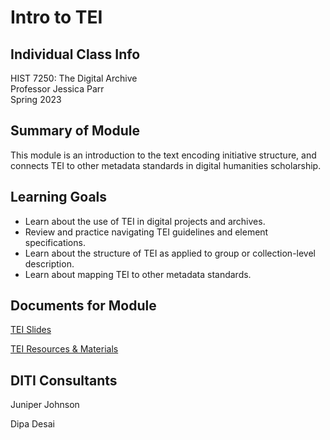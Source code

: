 <h1>Intro to TEI</h1>

<h2>Individual Class Info</h2>

HIST 7250: The Digital Archive <br>
Professor Jessica Parr<br>
Spring 2023<br>


<h2>Summary of Module</h2>

This module is an introduction to the text encoding initiative structure, and connects TEI to other metadata standards in digital humanities scholarship.

<h2>Learning Goals</h2>

+ Learn about the use of TEI in digital projects and archives. 
+ Review and practice navigating TEI guidelines and element specifications. 
+ Learn about the structure of TEI as applied to group or collection-level description.
+ Learn about mapping TEI to other metadata standards.

<h2>Documents for Module</h2>

[TEI Slides](https://github.com/NULabNortheastern/digitalassignmentshowcase/blob/master/digital-archiving/sp23-parr-hist7250-tei/Parr-HIST7250-IntroTEI.pdf)

[TEI Resources & Materials](https://github.com/NULabNortheastern/digitalassignmentshowcase/blob/master/digital-archiving/sp23-parr-hist7250-tei/TEI_Resources_and_Materials.pdf) 

<h2>DITI Consultants</h2>

Juniper Johnson

Dipa Desai





